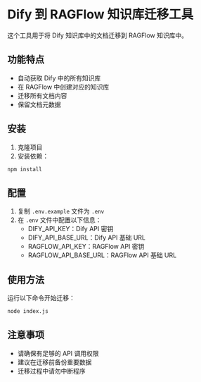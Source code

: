 # Dify 到 RAGFlow 知识库迁移工具

这个工具用于将 Dify 知识库中的文档迁移到 RAGFlow 知识库中。

## 功能特点

- 自动获取 Dify 中的所有知识库
- 在 RAGFlow 中创建对应的知识库
- 迁移所有文档内容
- 保留文档元数据

## 安装

1. 克隆项目
2. 安装依赖：
```bash
npm install
```

## 配置

1. 复制 `.env.example` 文件为 `.env`
2. 在 `.env` 文件中配置以下信息：
   - DIFY_API_KEY：Dify API 密钥
   - DIFY_API_BASE_URL：Dify API 基础 URL
   - RAGFLOW_API_KEY：RAGFlow API 密钥
   - RAGFLOW_API_BASE_URL：RAGFlow API 基础 URL

## 使用方法

运行以下命令开始迁移：

```bash
node index.js
```

## 注意事项

- 请确保有足够的 API 调用权限
- 建议在迁移前备份重要数据
- 迁移过程中请勿中断程序 